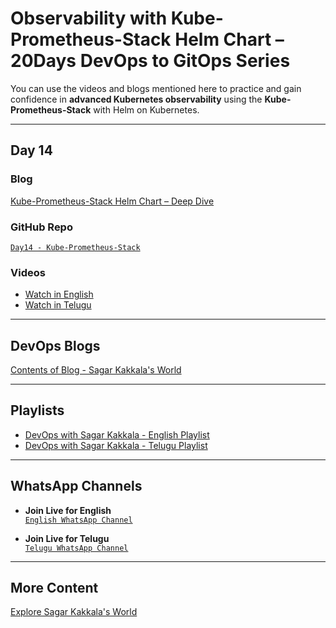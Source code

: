 # **Observability with Kube-Prometheus-Stack Helm Chart – 20Days DevOps to GitOps Series**

You can use the videos and blogs mentioned here to practice and gain confidence in **advanced Kubernetes observability** using the **Kube-Prometheus-Stack** with Helm on Kubernetes.

---

## **Day 14**

### **Blog**  
[Kube-Prometheus-Stack Helm Chart – Deep Dive](https://www.sagarkakkalasworld.com/2024/11/kube-prometheus-stack.html)

### **GitHub Repo**  
[`Day14 - Kube-Prometheus-Stack`](https://github.com/sagarkakkalasworld/Day14)

### **Videos**
- [Watch in English](https://youtu.be/C65z7_YjUpI)  
- [Watch in Telugu](https://youtu.be/NB_NllSg9Hc?feature=shared)

---

## **DevOps Blogs**
[Contents of Blog - Sagar Kakkala's World](https://www.sagarkakkalasworld.com/p/contents-of-blog-sagar-kakkalas-world.html)

---

## **Playlists**
- [DevOps with Sagar Kakkala - English Playlist](https://www.youtube.com/playlist?list=PLlMNTzKKV4R585f9o-Og8Cd4V9sc6w8yA)  
- [DevOps with Sagar Kakkala - Telugu Playlist](https://www.youtube.com/playlist?list=PLlMNTzKKV4R5AX7SfRrA6EQhuocVKhlnK)

---

## **WhatsApp Channels**
- **Join Live for English**  
[`English WhatsApp Channel`](https://www.whatsapp.com/channel/0029VaynRs5Fy72JakyNOv3d)
  
- **Join Live for Telugu**  
[`Telugu WhatsApp Channel`](https://www.whatsapp.com/channel/0029Vau5goh30LKSrJyOoS1f)

---

## **More Content**  
[Explore Sagar Kakkala's World](https://linktr.ee/sagar_kakkalas_world)
